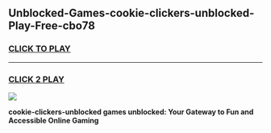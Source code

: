 
## Unblocked-Games-cookie-clickers-unblocked-Play-Free-cbo78
<h3>
<a href="https://premium76.site?title=cookie-clickers-unblocked&ref=10A">CLICK TO PLAY</a></h3>
<hr>

<h3>
<a href="https://premium76.site?title=cookie-clickers-unblocked&ref=10A">CLICK 2 PLAY</a>
  
</h3>

<a href="https://premium76.site?title=cookie-clickers-unblocked&ref=10A"><img src="https://clearcache.store/games.png"></a>


**cookie-clickers-unblocked games unblocked: Your Gateway to Fun and Accessible Online Gaming**
